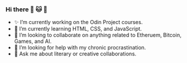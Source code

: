 ### Hi there 🐾 🐱 🚌 

- ✨ I’m currently working on the Odin Project courses.
- 🌱 I’m currently learning HTML, CSS, and JavaScript. 
- 👯 I’m looking to collaborate on anything related to Etheruem, Bitcoin, Games, and AI. 
- 🤔 I’m looking for help with my chronic procrastination. 
- 💬 Ask me about literary or creative collaborations. 

